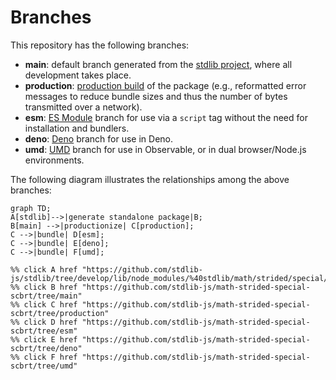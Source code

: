 <!--

@license Apache-2.0

Copyright (c) 2022 The Stdlib Authors.

Licensed under the Apache License, Version 2.0 (the "License");
you may not use this file except in compliance with the License.
You may obtain a copy of the License at

    http://www.apache.org/licenses/LICENSE-2.0

Unless required by applicable law or agreed to in writing, software
distributed under the License is distributed on an "AS IS" BASIS,
WITHOUT WARRANTIES OR CONDITIONS OF ANY KIND, either express or implied.
See the License for the specific language governing permissions and
limitations under the License.

-->

# Branches

This repository has the following branches:

-   **main**: default branch generated from the [stdlib project][stdlib-url], where all development takes place.
-   **production**: [production build][production-url] of the package (e.g., reformatted error messages to reduce bundle sizes and thus the number of bytes transmitted over a network).
-   **esm**: [ES Module][esm-url] branch for use via a `script` tag without the need for installation and bundlers.
-   **deno**: [Deno][deno-url] branch for use in Deno.
-   **umd**: [UMD][umd-url] branch for use in Observable, or in dual browser/Node.js environments.

The following diagram illustrates the relationships among the above branches:

```mermaid
graph TD;
A[stdlib]-->|generate standalone package|B;
B[main] -->|productionize| C[production];
C -->|bundle| D[esm];
C -->|bundle| E[deno];
C -->|bundle| F[umd];

%% click A href "https://github.com/stdlib-js/stdlib/tree/develop/lib/node_modules/%40stdlib/math/strided/special/scbrt"
%% click B href "https://github.com/stdlib-js/math-strided-special-scbrt/tree/main"
%% click C href "https://github.com/stdlib-js/math-strided-special-scbrt/tree/production"
%% click D href "https://github.com/stdlib-js/math-strided-special-scbrt/tree/esm"
%% click E href "https://github.com/stdlib-js/math-strided-special-scbrt/tree/deno"
%% click F href "https://github.com/stdlib-js/math-strided-special-scbrt/tree/umd"
```

[stdlib-url]: https://github.com/stdlib-js/stdlib/tree/develop/lib/node_modules/%40stdlib/math/strided/special/scbrt
[production-url]: https://github.com/stdlib-js/math-strided-special-scbrt/tree/production
[deno-url]: https://github.com/stdlib-js/math-strided-special-scbrt/tree/deno
[umd-url]: https://github.com/stdlib-js/math-strided-special-scbrt/tree/umd
[esm-url]: https://github.com/stdlib-js/math-strided-special-scbrt/tree/esm